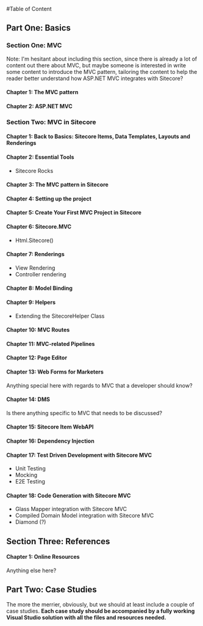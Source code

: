 #Table of Content

## Part One: Basics

### Section One: MVC
Note: I'm hesitant about including this section, since there is already a lot of content out there about MVC, but maybe someone is interested in write some content to introduce the MVC pattern, tailoring the content to help the reader better understand how ASP.NET MVC integrates with Sitecore?

#### Chapter 1: The MVC pattern

#### Chapter 2: ASP.NET MVC

### Section Two: MVC in Sitecore

#### Chapter 1: Back to Basics: Sitecore Items, Data Templates, Layouts and Renderings   

#### Chapter 2: Essential Tools 
- Sitecore Rocks

#### Chapter 3: The MVC pattern in Sitecore

#### Chapter 4: Setting up the project

#### Chapter 5: Create Your First MVC Project in Sitecore

#### Chapter 6: Sitecore.MVC
- Html.Sitecore()

#### Chapter 7: Renderings
- View Rendering
- Controller rendering

#### Chapter 8: Model Binding

#### Chapter 9: Helpers
- Extending the SitecoreHelper Class

#### Chapter 10: MVC Routes 

#### Chapter 11: MVC-related Pipelines

#### Chapter 12: Page Editor

#### Chapter 13: Web Forms for Marketers
Anything special here with regards to MVC that a developer should know? 

#### Chapter 14: DMS
Is there anything specific to MVC that needs to be discussed?

#### Chapter 15: Sitecore Item WebAPI

#### Chapter 16: Dependency Injection

#### Chapter 17: Test Driven Development with Sitecore MVC
- Unit Testing
- Mocking
- E2E Testing

#### Chapter 18: Code Generation with Sitecore MVC
- Glass Mapper integration with Sitecore MVC
- Compiled Domain Model integration with Sitecore MVC
- Diamond (?)

## Section Three: References

#### Chapter 1: Online Resources
Anything else here?

## Part Two: Case Studies
The more the merrier, obviously, but we should at least include a couple of case studies. **Each case study should be accompanied by a fully working Visual Studio solution with all the files and resources needed.**

